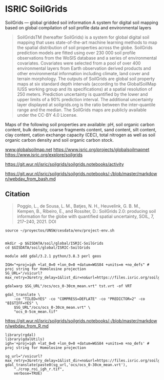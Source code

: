 # ISRIC SoilGrids

SoilGrids — global gridded soil information
A system for digital soil mapping based on global compilation of soil profile data and environmental layers

> SoilGridsTM (hereafter SoilGrids) is a system for global digital soil mapping that uses state-of-the-art machine learning methods to map the spatial distribution of soil properties across the globe. SoilGrids prediction models are fitted using over 230 000 soil profile observations from the WoSIS database and a series of environmental covariates. Covariates were selected from a pool of over 400 environmental layers from Earth observation derived products and other environmental information including climate, land cover and terrain morphology. The outputs of SoilGrids are global soil property maps at six standard depth intervals (according to the GlobalSoilMap IUSS working group and its specifications) at a spatial resolution of 250 meters. Prediction uncertainty is quantified by the lower and upper limits of a 90% prediction interval. The additional uncertainty layer displayed at soilgrids.org is the ratio between the inter-quantile range and the median. The SoilGrids maps are publicly available under the CC-BY 4.0 License.

Maps of the following soil properties are available: pH, soil organic carbon content, bulk density, coarse fragments content, sand content, silt content, clay content, cation exchange capacity (CEC), total nitrogen as well as soil organic carbon density and soil organic carbon stock.



www.globalsoilmap.net
https://www.isric.org/projects/globalsoilmapnet
https://www.isric.org/explore/soilgrids

https://git.wur.nl/isric/soilgrids/soilgrids.notebooks/activity

https://git.wur.nl/isric/soilgrids/soilgrids.notebooks/-/blob/master/markdown/webdav_from_bash.md

## Citation
> Poggio, L., de Sousa, L. M., Batjes, N. H., Heuvelink, G. B. M., Kempen, B., Ribeiro, E., and Rossiter, D.: SoilGrids 2.0: producing soil information for the globe with quantified spatial uncertainty, SOIL, 7, 217–240, 2021. DOI


```{bash}
source ~/proyectos/UNSW/cesdata/env/project-env.sh


mkdir -p $GISDATA/soil/global/ISRIC-SoilGrids
cd $GISDATA/soil/global/ISRIC-SoilGrids

module add gdal/3.2.1 python/3.8.3 perl geos

IGH="+proj=igh +lat_0=0 +lon_0=0 +datum=WGS84 +units=m +no_defs" # proj string for Homolosine projection
SG_URL="/vsicurl?max_retry=3&retry_delay=1&list_dir=no&url=https://files.isric.org/soilgrids/latest/data"

gdalwarp $SG_URL"/ocs/ocs_0-30cm_mean.vrt" tst.vrt -of VRT

gdal_translate \
    -co "TILED=YES" -co "COMPRESS=DEFLATE" -co "PREDICTOR=2" -co "BIGTIFF=YES" \
    $SG_URL"/ocs/ocs_0-30cm_mean.vrt" \
    "ocs_0-5cm_mean.tif"

```

https://git.wur.nl/isric/soilgrids/soilgrids.notebooks/-/blob/master/markdown/webdav_from_R.md

```{r}
library(rgdal)
library(gdalUtils)
igh='+proj=igh +lat_0=0 +lon_0=0 +datum=WGS84 +units=m +no_defs' # proj string for Homolosine projection

sg_url="/vsicurl?max_retry=3&retry_delay=1&list_dir=no&url=https://files.isric.org/soilgrids/latest/data/"
gdal_translate(paste0(sg_url,'ocs/ocs_0-30cm_mean.vrt'),
    "./crop_roi_igh_r.tif",
    verbose=TRUE)

```
